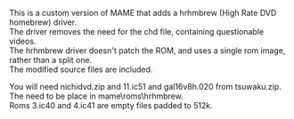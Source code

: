 This is a custom version of MAME that adds a hrhmbrew (High Rate DVD homebrew) driver.  
The driver removes the need for the chd file, containing questionable videos.  
The hrhmbrew driver doesn't patch the ROM, and uses a single rom image, rather than a split one.  
The modified source files are included.  
  
You will need nichidvd.zip and 11.ic51 and gal16v8h.020 from tsuwaku.zip. The need to be place in mame\roms\hrhmbrew.  
Roms 3.ic40 and 4.ic41 are empty files padded to 512k.
